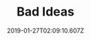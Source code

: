 ---
title: Bad Ideas
artist: Tessa Violet
date: 2019-01-27T02:09:10.607Z
cover: /img/c9284e25d68511b33a3376e6eafc1587.1000x1000x1.jpg
styles:
  - Indie Pop
links:
  spotify: https://play.spotify.com/album/22Q7rFTYQyqwcgmpNJbjrP
  youtube: https://music.youtube.com/playlist?list=OLAK5uy_nvsBn7e1feZhGUcOAy18ixltzcDe9gYTI
  applemusic: https://music.apple.com/us/album/bad-ideas/1482084346?uo=4
  soundcloud: ""
  bandcamp: ""
  googleplay: https://play.google.com/music/m/B6bqcfposzgflngyf4evea7xiby?signup_if_needed=1
  deezer: https://www.deezer.com/album/113372352
---